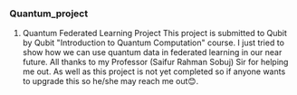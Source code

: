 ### Quantum_project
1.  Quantum Federated Learning Project
This project is submitted to Qubit by Qubit "Introduction to Quantum Computation" course. I just tried to show how we can use quantum data in federated learning in our near future. All thanks to my Professor (Saifur Rahman Sobuj) Sir for helping me out. As well as this project is not yet completed so if anyone wants to upgrade this so he/she may reach me out😊.  
